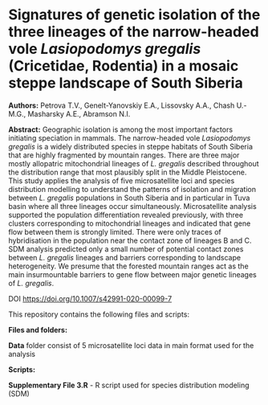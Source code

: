 # Signatures of genetic isolation of the three lineages of the narrow-headed vole *Lasiopodomys gregalis* (Cricetidae, Rodentia) in a mosaic steppe landscape of South Siberia

**Authors:** Petrova T.V., Genelt-Yanovskiy E.A., Lissovsky A.A., Chash U.-M.G., Masharsky A.E., Abramson N.I.

**Abstract:** Geographic isolation is among the most important factors initiating speciation in mammals. The narrow-headed vole *Lasiopodomys gregalis* is a widely distributed species in steppe habitats of South Siberia that are highly fragmented by mountain ranges. There are three major mostly allopatric mitochondrial lineages of *L. gregalis* described throughout the distribution range that most plausibly split in the Middle Pleistocene. This study applies the analysis of five microsatellite loci and species distribution modelling to understand the patterns of isolation and migration between *L. gregalis* populations in South Siberia and in particular in Tuva basin where all three lineages occur simultaneously. Microsatellite analysis supported the population differentiation revealed previously, with three clusters corresponding to mitochondrial lineages and indicated that gene flow between them is strongly limited. There were only traces of hybridisation in the population near the contact zone of lineages B and C. SDM analysis predicted only a small number of potential contact zones between *L. gregalis* lineages and barriers corresponding to landscape heterogeneity. We presume that the forested mountain ranges act as the main insurmountable barriers to gene flow between major genetic lineages of *L. gregalis*.

DOI
https://doi.org/10.1007/s42991-020-00099-7

This repository contains the following files and scripts:


**Files and folders:**

**Data** folder consist of 5 microsatellite loci data in main format used for the analysis

**Scripts:**

**Supplementary File 3.R** - R script used for species distribution modeling (SDM) 
